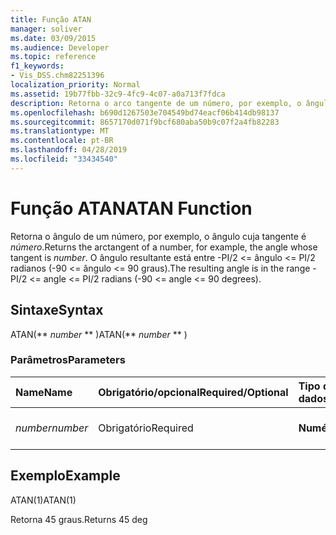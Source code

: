 ```yaml
---
title: Função ATAN
manager: soliver
ms.date: 03/09/2015
ms.audience: Developer
ms.topic: reference
f1_keywords:
- Vis_DSS.chm82251396
localization_priority: Normal
ms.assetid: 19b77fbb-32c9-4fc9-4c07-a0a713f7fdca
description: Retorna o arco tangente de um número, por exemplo, o ângulo cujo tangente é um number. O ângulo resultante está entre -PI/2 <= ângulo <= PI/2 radianos (-90 <= ângulo <= 90 graus).
ms.openlocfilehash: b690d1267503e704549bd74eacf06b414db98137
ms.sourcegitcommit: 8657170d071f9bcf680aba50b9c07f2a4fb82283
ms.translationtype: MT
ms.contentlocale: pt-BR
ms.lasthandoff: 04/28/2019
ms.locfileid: "33434540"
---
```

# <a name="atan-function"></a><span data-ttu-id="3343d-104">Função ATAN</span><span class="sxs-lookup"><span data-stu-id="3343d-104">ATAN Function</span></span>

<span data-ttu-id="3343d-105">Retorna o ângulo de um número, por exemplo, o ângulo cuja tangente é  _número_.</span><span class="sxs-lookup"><span data-stu-id="3343d-105">Returns the arctangent of a number, for example, the angle whose tangent is  _number_.</span></span> <span data-ttu-id="3343d-106">O ângulo resultante está entre -PI/2 <= ângulo <= PI/2 radianos (-90 <= ângulo <= 90 graus).</span><span class="sxs-lookup"><span data-stu-id="3343d-106">The resulting angle is in the range -PI/2 <= angle <= PI/2 radians (-90 <= angle <= 90 degrees).</span></span> 
  
## <a name="syntax"></a><span data-ttu-id="3343d-107">Sintaxe</span><span class="sxs-lookup"><span data-stu-id="3343d-107">Syntax</span></span>

<span data-ttu-id="3343d-108">ATAN(\*\* *number* \*\* )</span><span class="sxs-lookup"><span data-stu-id="3343d-108">ATAN(\*\* *number* \*\* )</span></span> 
  
### <a name="parameters"></a><span data-ttu-id="3343d-109">Parâmetros</span><span class="sxs-lookup"><span data-stu-id="3343d-109">Parameters</span></span>

|<span data-ttu-id="3343d-110">**Name**</span><span class="sxs-lookup"><span data-stu-id="3343d-110">**Name**</span></span>|<span data-ttu-id="3343d-111">**Obrigatório/opcional**</span><span class="sxs-lookup"><span data-stu-id="3343d-111">**Required/Optional**</span></span>|<span data-ttu-id="3343d-112">**Tipo de dados**</span><span class="sxs-lookup"><span data-stu-id="3343d-112">**Data Type**</span></span>|<span data-ttu-id="3343d-113">**Descrição**</span><span class="sxs-lookup"><span data-stu-id="3343d-113">**Description**</span></span>|
|:-----|:-----|:-----|:-----|
| <span data-ttu-id="3343d-114">_number_</span><span class="sxs-lookup"><span data-stu-id="3343d-114">_number_</span></span> <br/> |<span data-ttu-id="3343d-115">Obrigatório</span><span class="sxs-lookup"><span data-stu-id="3343d-115">Required</span></span>  <br/> |<span data-ttu-id="3343d-116">**Numérica**</span><span class="sxs-lookup"><span data-stu-id="3343d-116">**Numeric**</span></span> <br/> |<span data-ttu-id="3343d-117">A tangente do ângulo.</span><span class="sxs-lookup"><span data-stu-id="3343d-117">The tangent of the angle.</span></span>  <br/> |
   
## <a name="example"></a><span data-ttu-id="3343d-118">Exemplo</span><span class="sxs-lookup"><span data-stu-id="3343d-118">Example</span></span>

<span data-ttu-id="3343d-119">ATAN(1)</span><span class="sxs-lookup"><span data-stu-id="3343d-119">ATAN(1)</span></span> 
  
<span data-ttu-id="3343d-120">Retorna 45 graus.</span><span class="sxs-lookup"><span data-stu-id="3343d-120">Returns 45 deg</span></span> 
  

